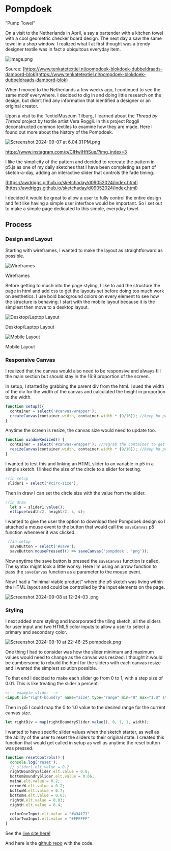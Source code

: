 # Pompdoek

“Pump Towel”

On a visit to the Netherlands in April, a say a bartender with a kitchen towel with a cool geometric checker board design. The next day a saw the same towel in a shop window. I realized what I at first thought was a trendy designer textile was in fact a ubiquitous everyday item. 

![image.png](imgs/image.png)

Source: [https://www.tenkatetextiel.nl/pompdoek-blokdoek-dubbeldraads-dambord-blok](https://www.tenkatetextiel.nl/pompdoek-blokdoek-dubbeldraads-dambord-blok)

When I moved to the Netherlands a few weeks ago, I continued to see the same motif everywhere. I decided to dig in and doing little research on the design, but didn’t find any information that identified a designer or an original creator.

Upon a visit to the TextielMuseum Tilburg, I learned about the *Thread by Thread* project by textile artist Vera Roggli. In this project Roggli deconstructed common textiles to examine how they are made. Here I found out more about the history of the Pompdoek.

![Screenshot 2024-09-07 at 6.04.31 PM.png](imgs/Screenshot_2024-09-07_at_6.04.31_PM.png)

https://www.instagram.com/p/ClHwlHftSue/?img_index=3

I like the simplicity of the pattern and decided to recreate the pattern in p5.js as one of my daily sketches that I have been completing as part of sketch-a-day, adding an interactive slider that controls the fade timing.

[https://awdriggs.github.io/sketchaday/d09052024/index.html](https://awdriggs.github.io/sketchaday/d09052024/index.html)

I decided it would be great to allow a user to fully control the entire design and felt like having a simple user interface would be important. So I set out to make a simple page dedicated to this simple, everyday towel.

## Process

### Design and Layout

Starting with wireframes, I wanted to make the layout as straightforward as possible.

![Wireframes](imgs/wireframe.jpg)

Wireframes

Before getting to much into the page styling, I like to add the structure the page in html and add css to get the layouts set before doing too much work on aesthetics. I use bold background colors on every element to see how the structure is behaving. I start with the mobile layout because it is the simplest then move to a desktop layout.

![Desktop/Laptop Layout](imgs/layout_screen.png)

Desktop/Laptop Layout

![Mobile Layout](imgs/layout_mobile.png)

Mobile Layout

### Responsive Canvas

I realized that the canvas would also need to be responsive and always fill the main section but should stay in the 16:9 proportion of the screen.

In setup, I started by grabbing the parent div from the html. I sued the width of the div for the width of the canvas and calculated the height in proportion to the width.

```jsx
function setup(){
  container = select('#canvas-wrapper');
  createCanvas(container.width, container.width * (9/16)); //keep hd proportions
}
```

Anytime the screen is resize, the canvas size would need to update too.

```jsx
function windowResized() {
  container = select('#canvas-wrapper'); //regrab the container to get the new width
  resizeCanvas(container.width, container.width * (9/16)); //keep hd proportions
}
```

I wanted to test this and linking an HTML slider to an variable in p5 in a simple sketch. I linked the size of the circle to a slider for testing.

```jsx
//in setup
 slider1 = select('#circ-size');
```

Then in draw I can set the circle size with the value from the slider.

```jsx
//in draw
  let s = slider1.value();
  ellipse(width/2, height/2, s, s);

```

I wanted to give the user the option to download their Pompdoek design so I attached a mouse event to the button that would call the `saveCanvas` p5 function whenever it was clicked.

```jsx
 //in setup
  saveButton = select('#save');
  saveButton.mousePressed(() => saveCanvas('pompdoek', 'png'));

```

Now anytime the save button is pressed the `saveCanvas` function is called. The syntax might look a little wonky. Here I’m using an arrow function to pass the `saveCanvas` function as a parameter to the mouse event.

Now I had a “minimal viable product” where the p5 sketch was living within the HTML layout and could be controlled by the input elements on the page.

![Screenshot 2024-09-08 at 12-24-03 .png](Pompdoek%20a663e5f18d024265b9321e01e0ec02ad/Screenshot_2024-09-08_at_12-24-03_.png)

### Styling

I next added more styling and Incorporated the tiling sketch, all the sliders for user input and two HTML5 color inputs to allow a user to select a primary and secondary color.

![Screenshot 2024-09-10 at 22-46-25 pompdoek.png](Pompdoek%20a663e5f18d024265b9321e01e0ec02ad/Screenshot_2024-09-10_at_22-46-25_pompdoek.png)

One thing I had to consider was how the slider minimum and maximum values would need to change as the canvas was resized. I thought it would be cumbersome to rebuild the html for the sliders with each canvas resize and I wanted the simplest solution possible. 

To that end I decided to make each slider go from 0 to 1, with a step size of 0.01. This is like treating the slider a percent. 

```html
<!-- example slider --> 
<input id="right-boundry" name="size" type="range" min="0" max="1.0" step="0.01" value="0.5" class="slider">

```

Then in p5 I could map the 0 to 1.0 value to the desired range for the current canvas size.

```jsx
let rightDiv = map(rightBoundrySlider.value(), 0, 1, 1, width); 
```

I wanted to have specific slider values when the sketch starter, as well as the ability of the user to reset the sliders to their original state. I created this function that would get called in setup as well as anytime the reset button was pressed.

```jsx
function resetControls() {
  console.log('reset');
  // slider1.elt.value = 0.2
  rightBoundrySlider.elt.value = 0.8;
  bottomBoundrySlider.elt.value = 0.66;
  mainW.elt.value = 0.2;
  cornerW.elt.value = 0.2;
  bottomW.elt.value = 0.7;
  bottomH.elt.value = 0.03;
  rightW.elt.value = 0.03;
  rightH.elt.value = 0.4;

  colorOneInput.elt.value = "#434f71"
  colorTwoInput.elt.value = "#FFFFFF"
}
```

See the [live site here!](https://awdriggs.github.io/pompdoek/)

And here is the [github repo](https://github.com/awdriggs/pompdoek/tree/main) with the code.